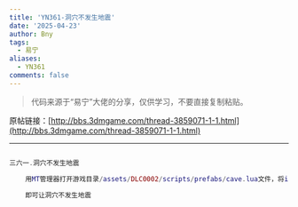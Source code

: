 ```yaml
---
title: 'YN361-洞穴不发生地震'
date: '2025-04-23'
author: Bny
tags:
  - 易宁
aliases:
  - YN361
comments: false
---
```


> 代码来源于“易宁”大佬的分享，仅供学习，不要直接复制粘贴。

原帖链接：[http://bbs.3dmgame.com/thread-3859071-1-1.html](http://bbs.3dmgame.com/thread-3859071-1-1.html)

---

```lua  

三六一.洞穴不发生地震	用MT管理器打开游戏目录/assets/DLC0002/scripts/prefabs/cave.lua文件，将inst:AddComponent("quaker")替换为--inst:AddComponent("quaker")	即可让洞穴不发生地震

```  

